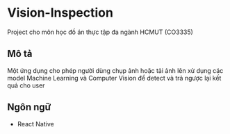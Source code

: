 # Vision-Inspection
Project cho môn học đồ án thực tập đa ngành HCMUT (CO3335)
## Mô tả
Một ứng dụng cho phép người dùng chụp ảnh hoặc tải ảnh lên xử dụng các model Machine Learning và Computer Vision để detect và trả ngược lại kết quả cho user
## Ngôn ngữ
- React Native
